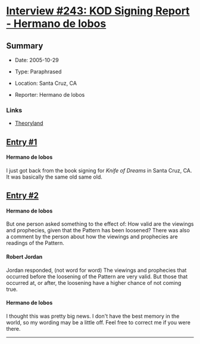 # [Interview #243: KOD Signing Report - Hermano de lobos](https://www.theoryland.com/intvmain.php?i=243)

## Summary

- Date: 2005-10-29

- Type: Paraphrased

- Location: Santa Cruz, CA

- Reporter: Hermano de lobos

### Links

- [Theoryland](http://theoryland.yuku.com/sreply/201153/t/some-other-interesting-question-found-on-wotmania.html#.ToS_Hb-4LqY)


## [Entry #1](./t-243/1)

#### Hermano de lobos

I just got back from the book signing for
*Knife of Dreams*
in Santa Cruz, CA. It was basically the same old same old.

## [Entry #2](./t-243/2)

#### Hermano de lobos

But one person asked something to the effect of: How valid are the viewings and prophecies, given that the Pattern has been loosened? There was also a comment by the person about how the viewings and prophecies are readings of the Pattern.

#### Robert Jordan

Jordan responded, (not word for word) The viewings and prophecies that occurred before the loosening of the Pattern are very valid. But those that occurred at, or after, the loosening have a higher chance of not coming true.

#### Hermano de lobos

I thought this was pretty big news. I don't have the best memory in the world, so my wording may be a little off. Feel free to correct me if you were there.


---

